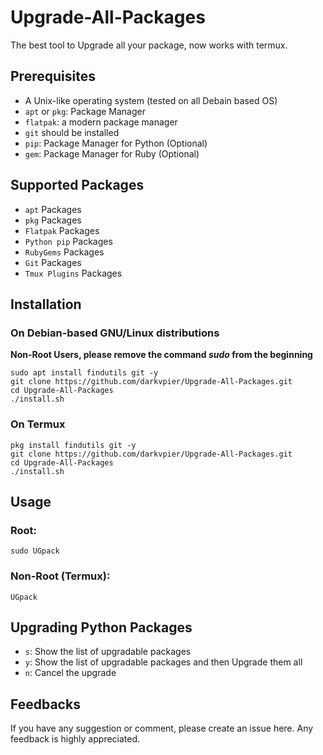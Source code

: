 # Upgrade-All-Packages
The best tool to Upgrade all your package, now works with termux.

## Prerequisites
- A Unix-like operating system (tested on all Debain based OS)
- `apt` or `pkg`: Package Manager
- `flatpak`: a modern package manager
- `git` should be installed
- `pip`: Package Manager for Python (Optional)
- `gem`: Package Manager for Ruby (Optional)


## Supported Packages
- `apt` Packages
- `pkg` Packages
- `Flatpak` Packages
- `Python pip` Packages
- `RubyGems` Packages
- `Git` Packages
- `Tmux Plugins` Packages

## Installation
### On Debian-based GNU/Linux distributions
**Non-Root Users, please remove the command _sudo_ from the beginning**
```
sudo apt install findutils git -y
git clone https://github.com/darkvpier/Upgrade-All-Packages.git
cd Upgrade-All-Packages
./install.sh
```

### On Termux
```
pkg install findutils git -y
git clone https://github.com/darkvpier/Upgrade-All-Packages.git
cd Upgrade-All-Packages
./install.sh
```

## Usage
### Root:
```
sudo UGpack 
```
### Non-Root (Termux):
```
UGpack 
```
## Upgrading Python Packages
- `s`: Show the list of upgradable packages
- `y`: Show the list of upgradable packages and then Upgrade them all
- `n`: Cancel the upgrade

## Feedbacks
If you have any suggestion or comment, please create an issue here. Any feedback is highly appreciated.

